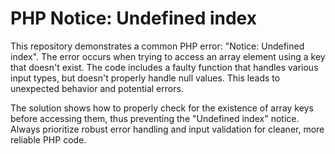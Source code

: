 # PHP Notice: Undefined index

This repository demonstrates a common PHP error: "Notice: Undefined index".  The error occurs when trying to access an array element using a key that doesn't exist.  The code includes a faulty function that handles various input types, but doesn't properly handle null values.  This leads to unexpected behavior and potential errors.

The solution shows how to properly check for the existence of array keys before accessing them, thus preventing the "Undefined index" notice.  Always prioritize robust error handling and input validation for cleaner, more reliable PHP code.